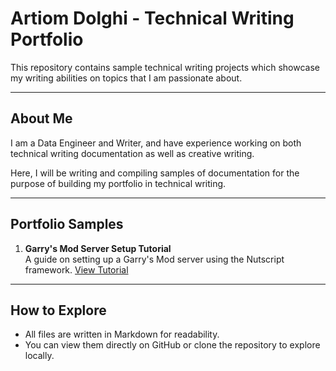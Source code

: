 # Artiom Dolghi - Technical Writing Portfolio

This repository contains sample technical writing projects which showcase my writing abilities on topics that I am passionate about.

---

## About Me
I am a Data Engineer and Writer, and have experience working on both technical writing documentation as well as creative writing. 

Here, I will be writing and compiling samples of documentation for the purpose of building my portfolio in technical writing.

---

## Portfolio Samples

1. **Garry's Mod Server Setup Tutorial**  
   A guide on setting up a Garry's Mod server using the Nutscript framework. 
   [View Tutorial](./GameServerTutorial/GarrysModNutscriptTutorial.md)

---

## How to Explore
- All files are written in Markdown for readability.  
- You can view them directly on GitHub or clone the repository to explore locally.
